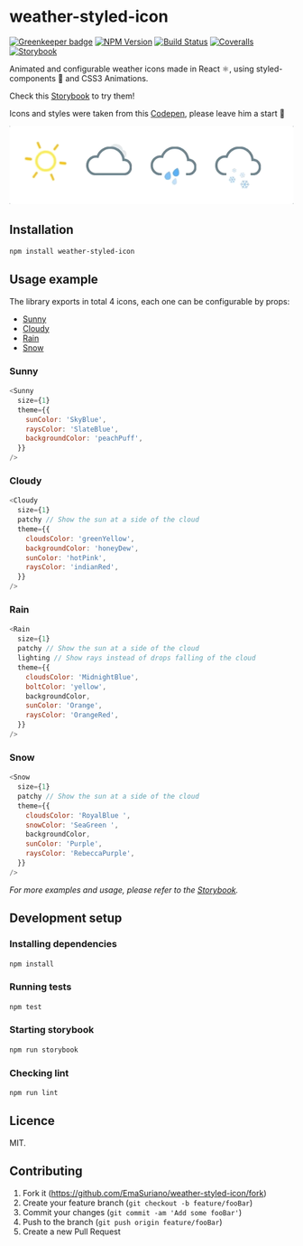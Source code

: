 # weather-styled-icon

[![Greenkeeper badge][greenkeeper-image]](https://greenkeeper.io/)
[![NPM Version][npm-image]][npm-url]
[![Build Status][travis-image]][travis-url]
[![Coveralls][coverrals-image]][coverrals-url]
[![Storybook][storybook-image]][demo-link]

Animated and configurable weather icons made in React ⚛️, using styled-components 💅 and CSS3 Animations.

Check this [Storybook][demo-link] to try them!

Icons and styles were taken from this [Codepen](https://codepen.io/joshbader/pen/EjXgqr?q=weather&limit=all&type=type-pens), please leave him a start 🌟

![Weather styled Icon](docs/weather-styled-icon.gif)

## Installation

```sh
npm install weather-styled-icon
```

## Usage example

The library exports in total 4 icons, each one can be configurable by props:

* [Sunny](#Sunny)
* [Cloudy](#Cloudy)
* [Rain](#Rain)
* [Snow](#Snow)

### Sunny

```javascript
<Sunny
  size={1}
  theme={{
    sunColor: 'SkyBlue',
    raysColor: 'SlateBlue',
    backgroundColor: 'peachPuff',
  }}
/>
```

### Cloudy

```javascript
<Cloudy
  size={1}
  patchy // Show the sun at a side of the cloud
  theme={{
    cloudsColor: 'greenYellow',
    backgroundColor: 'honeyDew',
    sunColor: 'hotPink',
    raysColor: 'indianRed',
  }}
/>
```

### Rain

```javascript
<Rain
  size={1}
  patchy // Show the sun at a side of the cloud
  lighting // Show rays instead of drops falling of the cloud
  theme={{
    cloudsColor: 'MidnightBlue',
    boltColor: 'yellow',
    backgroundColor,
    sunColor: 'Orange',
    raysColor: 'OrangeRed',
  }}
/>
```

### Snow

```javascript
<Snow
  size={1}
  patchy // Show the sun at a side of the cloud
  theme={{
    cloudsColor: 'RoyalBlue ',
    snowColor: 'SeaGreen ',
    backgroundColor,
    sunColor: 'Purple',
    raysColor: 'RebeccaPurple',
  }}
/>
```

_For more examples and usage, please refer to the [Storybook][demo-link]._

## Development setup

### Installing dependencies

```sh
npm install
```

### Running tests

```sh
npm test
```

### Starting storybook

```sh
npm run storybook
```

### Checking lint

```sh
npm run lint
```

## Licence

MIT.

## Contributing

1. Fork it (<https://github.com/EmaSuriano/weather-styled-icon/fork>)
2. Create your feature branch (`git checkout -b feature/fooBar`)
3. Commit your changes (`git commit -am 'Add some fooBar'`)
4. Push to the branch (`git push origin feature/fooBar`)
5. Create a new Pull Request

<!-- Markdown link & img dfn's -->

[greenkeeper-image]: https://badges.greenkeeper.io/EmaSuriano/weather-styled-icon.svg
[npm-image]: https://badge.fury.io/js/weather-styled-icon.svg
[npm-url]: https://www.npmjs.com/package/weather-styled-icon
[travis-image]: https://travis-ci.org/EmaSuriano/weather-styled-icon.svg?branch=master
[travis-url]: https://travis-ci.org/EmaSuriano/weather-styled-icon
[wiki]: https://github.com/yourname/yourproject/wiki
[storybook-image]: https://img.shields.io/badge/%F0%9F%93%93-Storybook-ff69b4.svg
[demo-link]: https://emasuriano.github.io/weather-styled-icon
[coverrals-image]: https://coveralls.io/repos/github/EmaSuriano/weather-styled-icon/badge.svg?branch=master
[coverrals-url]: https://coveralls.io/github/EmaSuriano/weather-styled-icon
